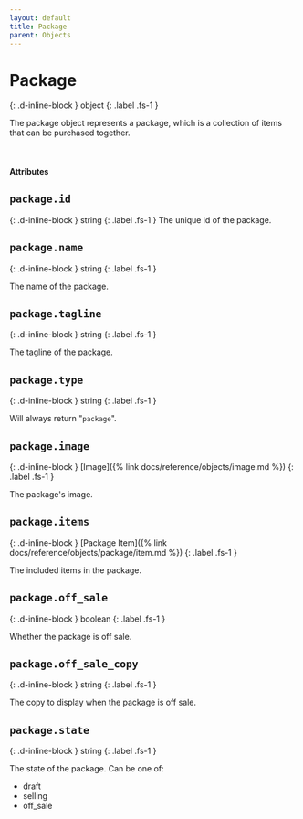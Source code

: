 ```yaml
---
layout: default
title: Package
parent: Objects
---
```


# Package
{: .d-inline-block }
object
{: .label .fs-1 }

The package object represents a package, which is a collection of items that can be purchased together.

<br>

#### Attributes

## `package.id`
{: .d-inline-block }
string
{: .label .fs-1 }
The unique id of the package.

## `package.name`
{: .d-inline-block }
string
{: .label .fs-1 }

The name of the package.

## `package.tagline`
{: .d-inline-block }
string
{: .label .fs-1 }

The tagline of the package.

## `package.type`
{: .d-inline-block }
string
{: .label .fs-1 }

Will always return "`package`".

## `package.image`
{: .d-inline-block }
[Image]({% link docs/reference/objects/image.md %})
{: .label .fs-1 }

The package's image.

## `package.items`
{: .d-inline-block }
[Package Item]({% link docs/reference/objects/package/item.md %})
{: .label .fs-1 }

The included items in the package.

## `package.off_sale`
{: .d-inline-block }
boolean
{: .label .fs-1 }

Whether the package is off sale.

## `package.off_sale_copy`
{: .d-inline-block }
string
{: .label .fs-1 }

The copy to display when the package is off sale.

## `package.state`
{: .d-inline-block }
string
{: .label .fs-1 }

The state of the package. Can be one of:
- draft
- selling
- off_sale







